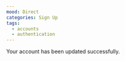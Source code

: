```yaml
---
mood: Direct
categories: Sign Up
tags:
  - accounts
  - authentication
---
```

Your account has been updated successfully.